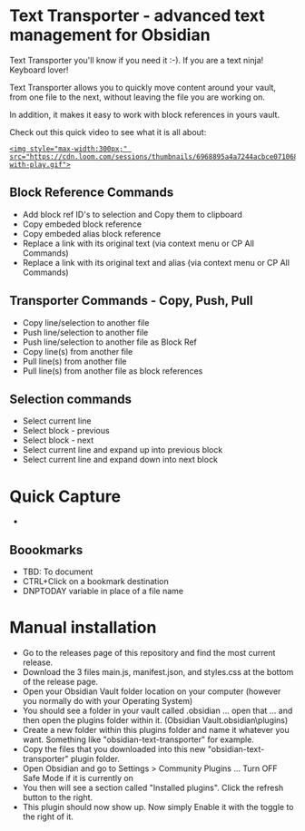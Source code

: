 # Text Transporter - advanced text management for Obsidian

Text Transporter you'll know if you need it :-). If you are a text ninja! Keyboard lover!

Text Transporter allows you to quickly move content around your vault, from one file to the next, without leaving the file you are working on.

In addition, it makes it easy to work with block references in yours vault.

Check out this quick video to see what it is all about:

<a href="https://www.loom.com/share/6968895a4a7244acbce071068152aa21" target="_blank">

    <img style="max-width:300px;" src="https://cdn.loom.com/sessions/thumbnails/6968895a4a7244acbce071068152aa21-with-play.gif">

</a>

## Block Reference Commands

*  Add block ref ID's to selection and Copy them to clipboard
*  Copy embeded block reference
*  Copy embeded alias block reference
*  Replace a link with its original text (via context menu or CP All Commands)
*  Replace a link with its original text and alias (via context menu or CP All Commands)

## Transporter Commands - Copy, Push, Pull 

*  Copy line/selection to another file
*  Push line/selection to another file
*  Push line/selection to another file as Block Ref
*  Copy line(s) from another file
*  Pull line(s) from another file
*  Pull line(s) from another file as block references

## Selection commands

*  Select current line
*  Select block - previous
*  Select block - next
*  Select current line and expand up into previous block
*  Select current line and expand down into next block

# Quick Capture
* 

## Boookmarks
* TBD: To document
* CTRL+Click on a bookmark destination
* DNPTODAY variable in place of a file name

# Manual installation 

* Go to the releases page of this repository and find the most current release.
* Download the 3 files main.js, manifest.json, and styles.css at the bottom of the release page.
* Open your Obsidian Vault folder location on your computer (however you normally do with your Operating System)
* You should see a folder in your vault called .obsidian ... open that ... and then open the plugins folder within it. (Obsidian Vault\.obsidian\plugins)
* Create a new folder within this plugins folder and name it whatever you want. Something like "obsidian-text-transporter" for example.
* Copy the files that you downloaded into this new "obsidian-text-transporter" plugin folder.
* Open Obsidian and go to Settings > Community Plugins ... Turn OFF Safe Mode if it is currently on
* You then will see a section called "Installed plugins". Click the refresh button to the right.
* This plugin should now show up. Now simply Enable it with the toggle to the right of it.
